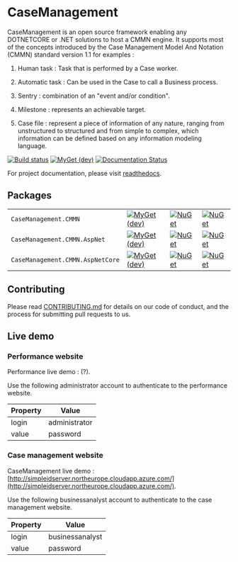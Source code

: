 # CaseManagement

CaseManagement is an open source framework enabling any DOTNETCORE or .NET solutions to host a CMMN engine.
It supports most of the concepts introduced by the Case Management Model And Notation (CMMN) standard version 1.1 for examples :

1) Human task : Task that is performed by a Case worker.

2) Automatic task : Can be used in the Case to call a Business process.

3) Sentry :  combination of an "event and/or condition".

4) Milestone : represents an achievable target.

5) Case file : represent a piece of information of any nature, ranging from unstructured to structured and from simple to complex, which information can be defined based on any information modeling language.

[![Build status](https://ci.appveyor.com/api/projects/status/q2ra83o0rcla41oc?svg=true)](https://ci.appveyor.com/project/simpleidserver/casemanagement)
[![MyGet (dev)](https://img.shields.io/myget/advance-ict/v/CaseManagement.CMMN.svg)](http://myget.org/gallery/advance-ict)
[![Documentation Status](https://readthedocs.org/projects/casemanagement/badge/?version=latest)](https://casemanagement.readthedocs.io/en/latest/)

For project documentation, please visit [readthedocs](https://casemanagement.readthedocs.io/en/latest/).

## Packages

|                         			 						|      																															  																					|																																				|																																				|
| --------------------------------------------------------- | ----------------------------------------------------------------------------------------------------------------------------------------------------------------------------------------------------------------- | --------------------------------------------------------------------------------------------------------------------------------------------- | --------------------------------------------------------------------------------------------------------------------------------------------- |
| `CaseManagement.CMMN` 			 						| [![MyGet (dev)](https://img.shields.io/myget/advance-ict/v/CaseManagement.CMMN.svg)](https://www.myget.org/feed/advance-ict/package/nuget/CaseManagement.CMMN)													| [![NuGet](https://img.shields.io/nuget/v/CaseManagement.CMMN.svg)](https://nuget.org/packages/CaseManagement.CMMN) 							| [![NuGet](https://img.shields.io/nuget/dt/CaseManagement.CMMN.svg)](https://nuget.org/packages/CaseManagement.CMMN) 							|
| `CaseManagement.CMMN.AspNet` 								| [![MyGet (dev)](https://img.shields.io/myget/advance-ict/v/CaseManagement.CMMN.AspNet.svg)](https://www.myget.org/feed/advance-ict/package/nuget/CaseManagement.CMMN.AspNet)										| [![NuGet](https://img.shields.io/nuget/v/CaseManagement.CMMN.AspNet.svg)](https://nuget.org/packages/CaseManagement.CMMN.AspNet) 				| [![NuGet](https://img.shields.io/nuget/dt/CaseManagement.CMMN.AspNet.svg)](https://nuget.org/packages/CaseManagement.CMMN.AspNet) 			|
| `CaseManagement.CMMN.AspNetCore`							| [![MyGet (dev)](https://img.shields.io/myget/advance-ict/v/CaseManagement.CMMN.AspNetCore.svg)](https://www.myget.org/feed/advance-ict/package/nuget/CaseManagement.CMMN.AspNetCore)								| [![NuGet](https://img.shields.io/nuget/v/CaseManagement.CMMN.AspNetCore.svg)](https://nuget.org/packages/CaseManagement.CMMN.AspNetCore) 		| [![NuGet](https://img.shields.io/nuget/dt/CaseManagement.CMMN.AspNetCore.svg)](https://nuget.org/packages/CaseManagement.CMMN.AspNetCore) 	|

## Contributing

Please read [CONTRIBUTING.md](CONTRIBUTING.md) for details on our code of conduct, and the process for submitting pull requests to us.

## Live demo

### Performance website

Performance live demo : (?).

Use the following administrator account to authenticate to the performance website.

| Property      |      Value      |
|---------------|-----------------|
| login         | administrator   |
| value         | password        |

### Case management website

CaseManagement live demo : [http://simpleidserver.northeurope.cloudapp.azure.com/](http://simpleidserver.northeurope.cloudapp.azure.com/).

Use the following businessanalyst account to authenticate to the case management website.

| Property      |      Value      |
|---------------|-----------------|
| login         | businessanalyst |
| value         | password        |
